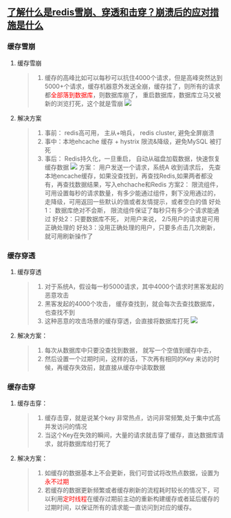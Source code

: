 ## [了解什么是redis雪崩、穿透和击穿？崩溃后的应对措施是什么](https://maimai.cn/article/detail?fid=1729243003&efid=iVHrBrZCZCnemmDJCTZweQ&share_channel=2&webid=eyJ0eXAiOiJKV1QiLCJhbGciOiJIUzI1NiJ9.eyJ1IjozNTAyNzA1NiwiZmlkIjoxNzI5MjQzMDAzfQ.GxROco8nHVCC-cRbnniZW_syhKApVUmKm80a8ytqfpE&use_rn=1)
### 缓存雪崩
1. 缓存雪崩
   > 1. 缓存的高峰比如可以每秒可以抗住4000个请求，但是高峰突然达到5000+个请求，缓存机器意外发送全崩，缓存挂了，则所有的请求都<font color="red">全部落到数据库</font>，则数据库崩了， 重启数据库，数据库立马又被新的浏览打死，这个就是雪崩
   ![](https://pic4.zhimg.com/80/v2-a04bf2004c3915ed1e02ba67d37745f7_720w.jpg)
   
2. 解决方案
   > 1. 事前： redis高可用， 主从+哨兵， redis cluster, 避免全屏崩溃
   > 2. 事中：本地ehcache 缓存 + hystrix 限流&降级，避免MySQL 被打死
   > 3. 事后： Redis持久化，一旦重启， 自动从磁盘加载数据，快速恢复缓存数据
   ![](https://pic4.zhimg.com/80/v2-44248fa82c81787bc0f5167d114fb853_720w.jpg)
   > 方案： 用户发送一个请求，系统A 收到请求后， 先查本地encache缓存，如果没查找到，再查找Redis,如果两者都没有，再查找数据结果，写入ehchache和Redis
   > 方案2： 限流组件，可用设置每秒的请求数量，有多少能通过组件，剩下没用通过的， 走降级，可用返回一些默认的值或者友情提示，或者空白的值
   > 好处1： 数据库绝对不会斯， 限流组件保证了每秒只有多少个请求能通过
   > 好处2：只要数据库不死， 对用户来说， 2/5用户的请求是可用正确处理的
   > 好处3：没用正确处理的用户，只要多点击几次刷新，就可用刷新操作了
### 缓存穿透
1. 缓存穿透
   > 1. 对于系统A，假设每一秒5000请求，其中4000个请求时黑客发起的恶意攻击
   > 2. 黑客发起的4000个攻击， 缓存查找到，就会每次去查找数据库，也查找不到
   > 3. 这种恶意的攻击场景的缓存穿透，会直接将数据库打死
   ![](https://pic2.zhimg.com/80/v2-a97e1f3430df0a4f51726843d6008f2d_720w.jpg)
2. 解决方案：
   > 1. 每次从数据库中只要没查找到数据， 就写一个空值到缓存中去， 
   > 2. 然后设置一个过期时间，这样的话，下次再有相同的Key 来访的时候，再缓存失效前，就直接从缓存中读取数据

### 缓存击穿
1. 缓存击穿：
   > 1. 缓存击穿，就是说某个key 非常热点，访问非常频繁,处于集中式高并发访问的情况
   > 2. 当这个Key在失效的瞬间，大量的请求就击穿了缓存，直达数据库请求，就将数据库给打死了
2. 解决方案：
   > 1. 如缓存的数据基本上不会更新，我们可尝试将改热点数据，设置为<font color="red">永不过期</font>
   > 2. 若缓存的数据更新频繁或者缓存刷新的流程耗时较长的情况下，可以利用<font color="red">定时线程</font>在缓存过期前主动的重新构建缓存或者延后缓存的过期时间，以保证所有的请求能一直访问到对应的缓存。
